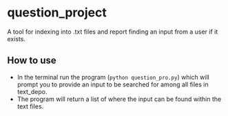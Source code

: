# question_project
A tool for indexing into .txt files and report finding an input from a user if it exists.


## How to use
* In the terminal run the program (`python question_pro.py`) which will prompt you to provide an input to be searched for among all files in text_depo.
* The program will return a list of where the input can be found within the text files.